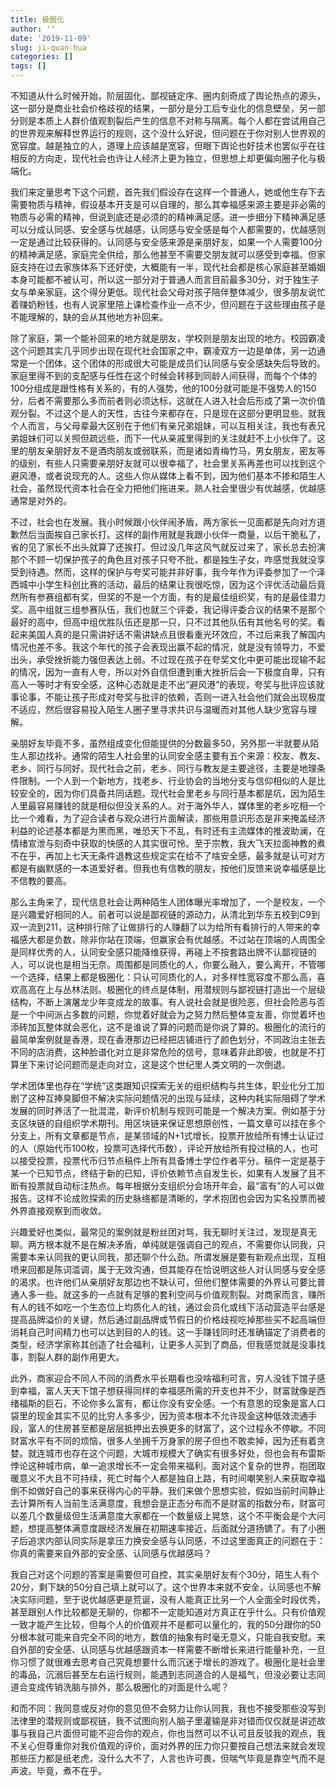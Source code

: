 ```yaml
---
title: 极圈化
author: ''
date: '2019-11-09'
slug: ji-quan-hua
categories: []
tags: []
---
```


不知道从什么时候开始，阶层固化、鄙视链定序、圈内刻奇成了舆论热点的源头，这一部分是商业社会价格歧视的结果，一部分是分工后专业化的信息壁垒，另一部分则是本质上人群价值观割裂后产生的信息不对称与隔离。每个人都在尝试用自己的世界观来解释世界运行的规则，这个没什么好说，但问题在于你对别人世界观的宽容度。越是独立的人，道理上应该越是宽容，但眼下舆论也好技术也罢似乎在往相反的方向走，现代社会也许让人经济上更为独立，但思想上却更偏向圈子化与极端化。

我们来定量思考下这个问题，首先我们假设存在这样一个普通人，她或他生存下去需要物质与精神，假设基本开支是可以自理的，那么其幸福感来源主要是非必需的物质与必需的精神，但说到底还是必须的的精神满足感。进一步细分下精神满足感可以分成认同感、安全感与优越感，认同感与安全感是每个人都需要的，优越感则一定是通过比较获得的。认同感与安全感来源是亲朋好友，如果一个人需要100分的精神满足感，家庭完全供给，那么他甚至不需要交朋友就可以感受到幸福。但家庭支持在过去家族体系下还好使，大概能有一半，现代社会都是核心家庭甚至婚姻本身可能都不被认可，所以这一部分对于普通人而言目前最多30分，对于独生子女与单亲家庭，这个得分更低。现代社会父母对孩子陪伴整体减少，很多朋友说忙着赚奶粉钱，也有人说家里陪上课检查作业一点不少，但问题在于这些理由孩子是不能理解的，缺的会从其他地方补回来。

除了家庭，第一个能补回来的地方就是朋友，学校则是朋友出现的地方。校园霸凌这个问题其实几乎同步出现在现代社会国家之中，霸凌双方一边是单体，另一边通常是一个团体，这个团体的形成很大可能是成员们认同感与安全感缺失后导致的。家庭里得不到的支配感与任性在这个时候会转移到同龄人间获得，而每个个体的100分组成是跟性格有关系的，有的人强势，他的100分就可能是不强势人的150分，后者不需要那么多而前者则必须达标，这就在人进入社会后形成了第一次价值观分裂。不过这个是人的天性，古往今来都存在，只是现在这部分更明显些。就我个人而言，与父母辈最大区别在于他们有亲兄弟姐妹，可以互相关注，我也有表兄弟姐妹们可以关照但疏远些，而下一代从亲戚里得到的关注就赶不上小伙伴了。这里的朋友亲朋好友不是酒肉朋友或弱联系，而是诸如青梅竹马，男女朋友，密友等的级别，有些人只需要亲朋好友就可以很幸福了，社会里关系再差也可以找到这个避风港，或者说现充的人。这些人你从媒体上看不到，因为他们基本不掺和陌生人社会，虽然现代资本社会在全力把他们拖进来。熟人社会里很少有优越感，优越感通常是对外的。

不过，社会也在发展。我小时候跟小伙伴闹矛盾，两方家长一见面都是先向对方道歉然后当面挨自己家长打。这样的副作用就是我跟小伙伴一商量，以后干脆私了，省的见了家长不出头就算了还挨打。但过没几年这风气就反过来了，家长总去扮演那个不顾一切保护孩子的角色且对孩子只夸不批，都是独生子女，咋感觉我就没享受到待遇。然而，这样的保护与夸奖可能并非好事，我今年作为评委参加了一个泽西城中小学生科创比赛的活动，最后的结果让我很吃惊，因为这个评优活动最后竟然所有参赛组都有奖，但奖的不是一个方面，有的是最佳组织奖，有的是最佳潜力奖。高中组就三组参赛队伍，我们也就三个评委，我记得评委合议的结果不是那个最好的高中，但高中组优胜队伍还是那一只，只不过其他队伍有其他名号的奖。看起来美国人真的是只需讲好话不需讲缺点且很看重光环效应，不过后来我了解国内情况也差不多。我这个年代的孩子会表现出赢不起的情况，就是没有领导力，不爱出头，承受挫折能力强但表达上弱。不过现在孩子在夸奖文化中更可能出现输不起的情况，因为一直有人夸，所以对外自信但遭到重大挫折后会一下极度自卑，只有高人一等时才有安全感，这种心态就是走不出“避风港”的表现，夸奖与批评应该就事论事，不能让孩子形成对夸奖与批评的依赖，否则一进入社会他们就会出现极度不适应，然后很容易投入陌生人圈子里寻求共识与温暖而对其他人缺少宽容与理解。

亲朋好友毕竟不多，虽然组成变化但能提供的分数最多50，另外那一半就要从陌生人那边找补。通常的陌生人社会里的认同安全感主要有五个来源：校友、教友、老乡、同行与同好。现代社会之前，老乡、同行与教友是主要途径，主要是地理条件限制。一个人到一个新地方，找老乡、行业协会的当地分支与信仰相似的人是比较安全的，因为你们具备共同话题。现代社会里老乡与同行基本都是坑，因为陌生人里最容易赚钱的就是相似但没关系的人。对于海外华人，媒体里的老乡吃相一个比一个难看，为了迎合读者与观众进行片面解读，那些用意识形态是非来掩盖经济利益的论述基本都是为黑而黑，唯恐天下不乱，有时还有主流媒体的推波助澜，在情绪宣泄与刻奇中获取的快感的人其实很可怜。至于宗教，我大飞天拉面神教的煮不在乎，再加上七天无条件退教这些规定实在给不了啥安全感，最多就是认可对方都是有幽默感的一本道爱好者。但我也有信教的朋友，按他们反馈来说幸福感是比不信教的要高。

那么主角来了，现代信息社会让两种陌生人团体曝光率增加了，一个是校友，一个是兴趣爱好相同的人。前者可以说是鄙视链的源动力，从清北到华东五校到C9到双一流到211，这种排行除了让做排行的人赚翻了以为给所有看排行的人带来的幸福感大都是负数，除非你站在顶端，但赢家会有优越感。不过站在顶端的人周围全是同样优秀的人，认同安全感只能降维获得，再碰上不按套路出牌不认鄙视链的人，可以说也是相当无奈。周围都是同质化的人，你要么融入，要么离开，不管哪一个选择，结果上都是极圈化：只认可同质化的人，对多样性宽容度不那么高，喜欢高高在上与丛林法则。极圈化的终点是体制，用潜规则与鄙视链打造出一个层级结构，不断上演屠龙少年变成龙的故事。有人说社会就是很险恶，但社会险恶与否是一个中间派占多数的问题，你觉着好就会为之努力然后整体变友善，你觉着坏也添砖加瓦整体就会恶化，这不是谁说了算的问题而是你说了算的。极圈化的流行的最简单案例就是香港，现在香港那边已经把店铺进行了颜色划分，不同政治主张去不同的店消费，这种脸谱化对立是非常危险的信号，意味着非此即彼，也就是不打算坐下来讨论问题而是走向对立，这是这个世纪里人类文明的一次倒退。

学术团体里也存在“学统”这类跟知识探索无关的组织结构与共生体，职业化分工加剧了这种互捧臭脚但不解决实际问题情况的出现与延续，这种内耗实际阻碍了学术发展的同时养活了一批混混，新评价机制与规则可能是一个解决方案。例如基于分支区块链的自组织学术期刊。用区块链来保证思想原创性，一篇文章可以挂在多个分支上，所有文章都是节点，是某领域的N+1式增长，投票开放给所有博士认证过的人（原始代币100枚，投票可选择代币数），评论开放给所有投过稿的人，也可以接受投票，投票代币归节点稿件上所有具备博士学位作者平分。稿件一定是基于某一个已知节点，终结于新的已知，评价依赖节点自发生长，如果有人发展了且不断有投票就自动标注热点。每年根据分支组织分会场开年会，最“富有”的人可以做报告。这样不论成败探索的历史脉络都是清晰的，学术抱团也会因为实名投票而被外界直接观察到而收敛。

兴趣爱好也类似，最常见的案例就是粉丝团对骂，我无聊时关注过，发现是真无聊。两方根本就不是在解决矛盾，单纯就是强调自己的观点，不需要你认同我，只需要本来认同我的更认同我，那还聊个什么劲。所谓发展是要有新观点出现，互相喷来回都是陈词滥调，属于无效沟通，但其能存在恰说明这些人对认同感与安全感的渴求。也许他们从亲朋好友那边也不缺认可，但他们整体需要的外界认可要比普通人多一些。就这多的一点就有足够的套利空间与价值观割裂。对商家而言，赚所有人的钱不如吃一个生态位上均质化人的钱，通过会员化或线下活动营造平台感是提高品牌溢价的关键，然后通过副品牌或节假日的价格歧视吃掉那些买不起高端但消耗自己时间精力也可以达到目的人的钱。这一手赚钱同时还准确锚定了消费者的类型，经济学家称其创造了社会福利，让更多人买到了商品，但我感觉就是没事找事，割裂人群的副作用更大。

此外，商家迎合不同人不同的消费水平长期看也没啥福利可言，穷人没钱下馆子感到幸福，富人天天下馆子想获得同样的幸福感所需的开支也并不少，财富就像是西绪福斯的巨石，不论你多么富有，都让你没有安全感。一个有意思的现象是富人口袋里的现金其实不见的比穷人多多少，因为资本根本不允许现金这种低效流通手段，富人的住房甚至都是层层抵押出去换更多的财富了，这个过程永不停歇。不同财富水平有不同的烦恼，很多人坐拥千万身家的房子但也不敢卖掉，因为还有着贪婪。就连城市也存在这个问题，大城市规模大了确实有很多好处，但也会有布雷斯悖论这种城市病，单一追求增长不一定会带来福利。面对这个复杂的世界，抱团取暖意义不大且不可持续，死亡时每个人都是独自上路，有时间嘲笑别人来获取幸福倒不如做好自己的事来获得内心的平静。我们来做个思想实验，假如当前时间静止去计算所有人当前生活满意度，我想会是正态分布而不是财富的指数分布，财富可以差几个数量级但生活满意度大家都在一个数量级上晃悠，这个不平衡会是个大问题，想提高整体满意度跟经济发展在初期速率接近，后面就分道扬镳了。有了小圈子后追求内部认同实际是拿压力换安全感与认同感，不过这里面真正的问题在于：你真的需要来自外部的安全感、认同感与优越感吗？

我自己对这个问题的答案是需要但可自控，其实亲朋好友有个30分，陌生人有个20分，剩下缺的50分自己填上就可以了。这个世界本来就不安全，认同感也不解决实际问题，至于说优越感更是荒诞，没有人能真正比另一个人全面全时段优秀，甚至跟别人作比较都是无聊的，你都不一定能知道对方真正在乎什么。只有价值观一致才能产生比较，但每个人的价值观并不是都可以量化的，我的50分跟你的50分根本就可能来自完全不同的地方，数值的抽象有时毫无意义，只能自我安慰。来自外部的安全感、认同感与优越感跟资本一样需要不断增长来进行能量补充，一旦你习惯了就很难去思考自己究竟想要什么而沉迷于增长的游戏了。极圈化是社会里的毒品，沉溺后甚至左右运行规则，能遇到志同道合的人是福气，但没必要让志同道合变成传销洗脑与排外，那么极圈化的对面是什么呢？

和而不同：我同意或反对你的意见但不会努力让你认同我，我也不接受那些没写到法律里的潜规则或鄙视链，我不试图向别人脑子里灌输是非对错而仅仅就是讲述故事与我自己片面但可能不迎合你的观点，你也当然可以不认可且反驳我的观点，我不关心但尊重你对我价值观的评价，面对外界的压力你只要按自己想法来就会发现那些压力都是纸老虎，没什么大不了，人言也许可畏，但喘气毕竟是靠空气而不是声波。毕竟，煮不在乎。

